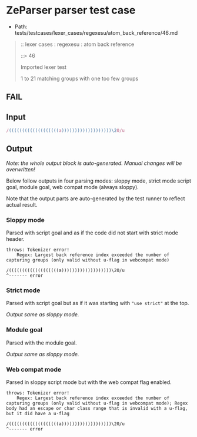 # ZeParser parser test case

- Path: tests/testcases/lexer_cases/regexesu/atom_back_reference/46.md

> :: lexer cases : regexesu : atom back reference
>
> ::> 46
>
> Imported lexer test
>
> 1 to 21 matching groups with one too few groups

## FAIL

## Input

`````js
/(((((((((((((((((((a)))))))))))))))))))\20/u
`````

## Output

_Note: the whole output block is auto-generated. Manual changes will be overwritten!_

Below follow outputs in four parsing modes: sloppy mode, strict mode script goal, module goal, web compat mode (always sloppy).

Note that the output parts are auto-generated by the test runner to reflect actual result.

### Sloppy mode

Parsed with script goal and as if the code did not start with strict mode header.

`````
throws: Tokenizer error!
    Regex: Largest back reference index exceeded the number of capturing groups (only valid without u-flag in webcompat mode)

/(((((((((((((((((((a)))))))))))))))))))\20/u
^------- error
`````

### Strict mode

Parsed with script goal but as if it was starting with `"use strict"` at the top.

_Output same as sloppy mode._

### Module goal

Parsed with the module goal.

_Output same as sloppy mode._

### Web compat mode

Parsed in sloppy script mode but with the web compat flag enabled.

`````
throws: Tokenizer error!
    Regex: Largest back reference index exceeded the number of capturing groups (only valid without u-flag in webcompat mode); Regex body had an escape or char class range that is invalid with a u-flag, but it did have a u-flag

/(((((((((((((((((((a)))))))))))))))))))\20/u
^------- error
`````

